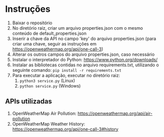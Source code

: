 # Instruções

1. Baixar o repositório
2. No diretório raiz, criar um arquivo properties.json com o mesmo conteúdo de default_properties.json
3. Inserir a chave da API no campo 'key' do arquivo properties.json (para criar uma chave, seguir as instruções em https://openweathermap.org/api/one-call-3)
4. Alterar os outros campos do arquivo properties.json, caso necessário
5. Instalar o interpretador do Python: https://www.python.org/downloads/
6. Instalar as bibliotecas contidas no arquivo requirements.txt, utilizando o seguinte comando: `pip install -r requirements.txt`
5. Para executar a aplicação, executar no diretório raiz:
    1. `python3 service.py` (Linux)
    2. `python service.py` (Windows)


## APIs utilizadas

1. OpenWeatherMap Air Pollution: https://openweathermap.org/api/air-pollution
2. OpenWeatherMap Weather History: https://openweathermap.org/api/one-call-3#history
